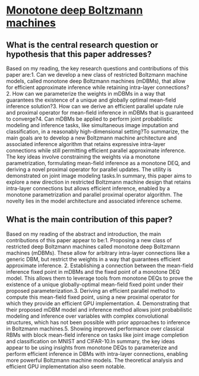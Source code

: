 # [Monotone deep Boltzmann machines](https://arxiv.org/abs/2307.04990v1)

## What is the central research question or hypothesis that this paper addresses?

Based on my reading, the key research questions and contributions of this paper are:1. Can we develop a new class of restricted Boltzmann machine models, called monotone deep Boltzmann machines (mDBMs), that allow for efficient approximate inference while retaining intra-layer connections? 2. How can we parameterize the weights in mDBMs in a way that guarantees the existence of a unique and globally optimal mean-field inference solution?3. How can we derive an efficient parallel update rule and proximal operator for mean-field inference in mDBMs that is guaranteed to converge?4. Can mDBMs be applied to perform joint probabilistic modeling and inference tasks, like simultaneous image imputation and classification, in a reasonably high-dimensional setting?To summarize, the main goals are to develop a new Boltzmann machine architecture and associated inference algorithm that retains expressive intra-layer connections while still permitting efficient parallel approximate inference. The key ideas involve constraining the weights via a monotone parametrization, formulating mean-field inference as a monotone DEQ, and deriving a novel proximal operator for parallel updates. The utility is demonstrated on joint image modeling tasks.In summary, this paper aims to explore a new direction in restricted Boltzmann machine design that retains intra-layer connections but allows efficient inference, enabled by a monotone parametrization and parallel proximal operator algorithm. The novelty lies in the model architecture and associated inference scheme.


## What is the main contribution of this paper?

Based on my reading of the abstract and introduction, the main contributions of this paper appear to be:1. Proposing a new class of restricted deep Boltzmann machines called monotone deep Boltzmann machines (mDBMs). These allow for arbitrary intra-layer connections like a generic DBM, but restrict the weights in a way that guarantees efficient approximate inference. 2. Establishing a connection between the mean-field inference fixed point in mDBMs and the fixed point of a monotone DEQ model. This allows them to leverage tools from monotone DEQs to prove the existence of a unique globally-optimal mean-field fixed point under their proposed parameterization.3. Deriving an efficient parallel method to compute this mean-field fixed point, using a new proximal operator for which they provide an efficient GPU implementation. 4. Demonstrating that their proposed mDBM model and inference method allows joint probabilistic modeling and inference over variables with complex convolutional structures, which has not been possible with prior approaches to inference in Boltzmann machines.5. Showing improved performance over classical RBMs with block mean-field inference on tasks like joint image completion and classification on MNIST and CIFAR-10.In summary, the key ideas appear to be using insights from monotone DEQs to parameterize and perform efficient inference in DBMs with intra-layer connections, enabling more powerful Boltzmann machine models. The theoretical analysis and efficient GPU implementation also seem notable.
